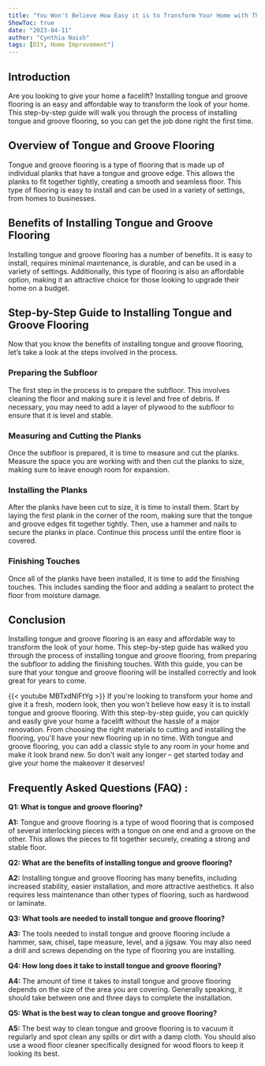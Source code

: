 ```yaml
---
title: "You Won't Believe How Easy it is to Transform Your Home with This Step-By-Step Guide to Installing Tongue and Groove Flooring!"
ShowToc: true 
date: "2023-04-11"
author: "Cynthia Naish" 
tags: [DIY, Home Improvement"]
---
```

## Introduction 
Are you looking to give your home a facelift? Installing tongue and groove flooring is an easy and affordable way to transform the look of your home. This step-by-step guide will walk you through the process of installing tongue and groove flooring, so you can get the job done right the first time. 

## Overview of Tongue and Groove Flooring
Tongue and groove flooring is a type of flooring that is made up of individual planks that have a tongue and groove edge. This allows the planks to fit together tightly, creating a smooth and seamless floor. This type of flooring is easy to install and can be used in a variety of settings, from homes to businesses. 

## Benefits of Installing Tongue and Groove Flooring
Installing tongue and groove flooring has a number of benefits. It is easy to install, requires minimal maintenance, is durable, and can be used in a variety of settings. Additionally, this type of flooring is also an affordable option, making it an attractive choice for those looking to upgrade their home on a budget. 

## Step-by-Step Guide to Installing Tongue and Groove Flooring
Now that you know the benefits of installing tongue and groove flooring, let’s take a look at the steps involved in the process. 

### Preparing the Subfloor
The first step in the process is to prepare the subfloor. This involves cleaning the floor and making sure it is level and free of debris. If necessary, you may need to add a layer of plywood to the subfloor to ensure that it is level and stable. 

### Measuring and Cutting the Planks
Once the subfloor is prepared, it is time to measure and cut the planks. Measure the space you are working with and then cut the planks to size, making sure to leave enough room for expansion. 

### Installing the Planks
After the planks have been cut to size, it is time to install them. Start by laying the first plank in the corner of the room, making sure that the tongue and groove edges fit together tightly. Then, use a hammer and nails to secure the planks in place. Continue this process until the entire floor is covered. 

### Finishing Touches
Once all of the planks have been installed, it is time to add the finishing touches. This includes sanding the floor and adding a sealant to protect the floor from moisture damage. 

## Conclusion
Installing tongue and groove flooring is an easy and affordable way to transform the look of your home. This step-by-step guide has walked you through the process of installing tongue and groove flooring, from preparing the subfloor to adding the finishing touches. With this guide, you can be sure that your tongue and groove flooring will be installed correctly and look great for years to come.

{{< youtube MBTxdNlFtYg >}} 
If you're looking to transform your home and give it a fresh, modern look, then you won't believe how easy it is to install tongue and groove flooring. With this step-by-step guide, you can quickly and easily give your home a facelift without the hassle of a major renovation. From choosing the right materials to cutting and installing the flooring, you'll have your new flooring up in no time. With tongue and groove flooring, you can add a classic style to any room in your home and make it look brand new. So don't wait any longer – get started today and give your home the makeover it deserves!

## Frequently Asked Questions (FAQ) :
**Q1: What is tongue and groove flooring?**

**A1:** Tongue and groove flooring is a type of wood flooring that is composed of several interlocking pieces with a tongue on one end and a groove on the other. This allows the pieces to fit together securely, creating a strong and stable floor.

**Q2: What are the benefits of installing tongue and groove flooring?**

**A2:** Installing tongue and groove flooring has many benefits, including increased stability, easier installation, and more attractive aesthetics. It also requires less maintenance than other types of flooring, such as hardwood or laminate.

**Q3: What tools are needed to install tongue and groove flooring?**

**A3:** The tools needed to install tongue and groove flooring include a hammer, saw, chisel, tape measure, level, and a jigsaw. You may also need a drill and screws depending on the type of flooring you are installing.

**Q4: How long does it take to install tongue and groove flooring?**

**A4:** The amount of time it takes to install tongue and groove flooring depends on the size of the area you are covering. Generally speaking, it should take between one and three days to complete the installation.

**Q5: What is the best way to clean tongue and groove flooring?**

**A5:** The best way to clean tongue and groove flooring is to vacuum it regularly and spot clean any spills or dirt with a damp cloth. You should also use a wood floor cleaner specifically designed for wood floors to keep it looking its best.





